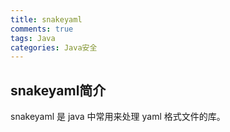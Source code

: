 ```yaml
---
title: snakeyaml
comments: true
tags: Java
categories: Java安全
---
```


## snakeyaml简介

snakeyaml 是 java 中常用来处理 yaml 格式文件的库。
